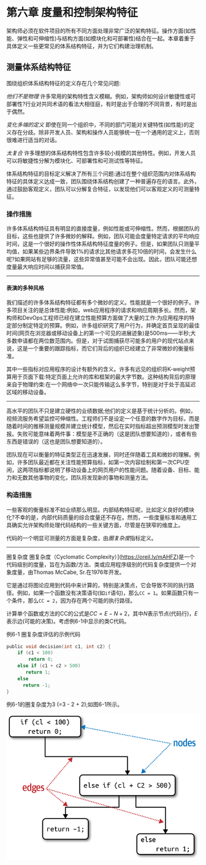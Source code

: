 # 第六章 度量和控制架构特征

架构师必须在软件项目的所有不同方面处理非常广泛的架构特征。操作方面(如性能、弹性和可伸缩性)与结构方面(如模块化和可部署性)结合在一起。本章着重于具体定义一些更常见的体系结构特征，并为它们构建治理机制。

## 测量体系结构特征

围绕组织体系结构特征的定义存在几个常见问题:

*他们不是物理*
许多常用的架构特性含义模糊。例如，架构师如何设计敏捷性或可部署性?行业对共同术语的看法大相径庭，有时是出于合理的不同背景，有时是出于偶然。

*变化多端的定义*
即使在同一个组织中，不同的部门可能对关键特性(如性能)的定义存在分歧。除非开发人员、架构和操作人员能够统一在一个通用的定义上，否则很难进行适当的对话。

*太复合*
许多理想的体系结构特性包含许多较小规模的其他特性。例如，开发人员可以将敏捷性分解为模块化、可部署性和可测试性等特征。

体系结构特征的目标定义解决了所有三个问题:通过在整个组织范围内对体系结构特征的具体定义达成一致，团队围绕体系结构创建了一种普遍存在的语言。此外，通过鼓励客观定义，团队可以分解复合特征，以发现他们可以客观定义的可测量特征。

### 操作措施

许多体系结构特征具有明显的直接度量，例如性能或可伸缩性。然而，根据团队的目标，这些也提供了许多微妙的解释。例如，团队可能会度量特定请求的平均响应时间，这是一个很好的操作性体系结构特征度量的例子。但是，如果团队只测量平均值，如果某些边界条件导致1%的请求比其他请求多花10倍的时间，会发生什么呢?如果网站有足够的流量，这些异常值甚至可能不会出现。因此，团队可能还想度量最大响应时间以捕获异常值。

------

#### 表演的多种风格

我们描述的许多体系结构特征都有多个微妙的定义。性能就是一个很好的例子。许多项目关注的是总体性能:例如，web应用程序的请求和响应周期多长。然而，架构师和DevOps工程师已经在建立性能预算方面做了大量的工作:为应用程序的特定部分制定特定的预算。例如，许多组织研究了用户行为，并确定首页呈现的最佳时间(网页在浏览器或移动设备上的第一个可见的进展迹象)是500ms——半秒;大多数申请都在两位数范围内。但是，对于试图捕获尽可能多的用户的现代站点来说，这是一个重要的跟踪指标，而它们背后的组织已经建立了非常微妙的衡量标准。

其中一些指标对应用程序的设计有额外的含义。许多有远见的组织将K-weight预算用于页面下载:特定页面上允许的库和框架的最大字节数。这种结构背后的原理来自于物理约束:在一个网络中一次只能传输这么多字节，特别是对于处于高延迟区域的移动设备。

------

高水平的团队不只是建立硬性的业绩数据;他们的定义是基于统计分析的。例如，视频流服务希望监控可伸缩性。工程师们不是设定一个任意的数字作为目标，而是随着时间的推移测量规模并建立统计模型，然后在实时指标超出预测模型时发出警报。失败可能意味着两件事：模型是不正确的（这是团队想要知道的），或者有些东西是错误的（这也是团队想要知道的）。

团队现在可以衡量的特征类型正在迅速发展，同时还伴随着工具和微妙的理解。例如，许多团队最近都在关注性能预算指标，如第一次内容绘制和第一次CPU空闲，这两项指标都说明了移动设备上的网页用户的性能问题。随着设备、目标、能力和无数其他事物的变化，团队将发现新的事物和测量方法。

### 构造措施

一些客观的衡量标准不如业绩那么明显。内部结构特征呢，比如定义良好的模块化?不幸的是，内部代码质量的综合度量还不存在。然而，一些度量标准和通用工具确实允许架构师处理代码结构的一些关键方面，尽管是在狭窄的维度上。

代码的一个明显可测量的方面是复杂度，由*圈复杂度*指标定义。

------

圈复杂度
圈复杂度（Cyclomatic Complexity）](https://oreil.ly/mAHFZ)是一个代码级别的度量，旨在为函数/方法、类或应用程序级别的代码复杂度提供一个对象度量，由Thomas McCabe, Sr.在1976年开发。

它是通过将图论应用到代码中来计算的，特别是决策点，它会导致不同的执行路径。例如，如果一个函数没有决策语句(如`if`语句)，那么`CC = 1`。如果函数只有一个条件，那么`CC = 2`，因为存在两个可能的执行路径。

计算单个函数或方法的CC的公式是$CC=E-N+2$，其中$N$表示节点(代码行)，$E$表示边(可能的决策)。考虑例6-1中显示的类C代码。

例6-1 圈复杂度评估的示例代码

```c
public void decision(int c1, int c2) {
    if (c1 < 100)
        return 0;
    else if (c1 + c2 > 500)
       return 1;
    else
      return -1;
}
```

例6-1的圈复杂度为3 (=3 - 2 + 2);如图6-1所示。

![fosa_0601](./images/fosa_0601.png)